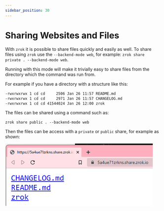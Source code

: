```yaml
---
sidebar_position: 30
---
```

# Sharing Websites and Files

With `zrok` it is possible to share files quickly and easily as well. To share files using `zrok` use
the `--backend-mode web`, for example: `zrok share private . --backend-mode web`.

Running with this mode will make it trivially easy to share files from the directory which the command
was run from.

For example if you have a directory with a structure like this:
```shell
-rwxrwxrwx 1 cd cd     2506 Jan 26 11:57 README.md
-rwxrwxrwx 1 cd cd     2971 Jan 26 11:57 CHANGELOG.md
-rwxrwxrwx 1 cd cd 41544024 Jan 26 12:00 zrok
```

The files can be shared using a command such as: 
```shell
zrok share public . --backend-mode web
```

Then the files can be access with a `private` or `public` share, for example as shown:

![zrok_public_share](../images/zrok_share_file.png)